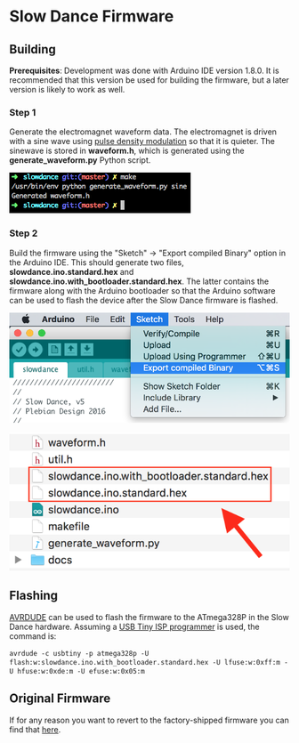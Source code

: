 # Slow Dance Firmware

## Building

**Prerequisites**: Development was done with Arduino IDE version 1.8.0. It is recommended that this version be used for building the firmware, but a later version is likely to work as well.

### Step 1

Generate the electromagnet waveform data. The electromagnet is driven with a sine wave using [pulse density modulation](https://en.wikipedia.org/wiki/Pulse-density_modulation) so that it is quieter. The sinewave is stored in **waveform.h**, which is generated using the **generate_waveform.py** Python script.

![](docs/step-1_generate-waveform.png)

### Step 2

Build the firmware using the "Sketch" -> "Export compiled Binary" option in the Arduino IDE. This should generate two files, **slowdance.ino.standard.hex** and **slowdance.ino.with_bootloader.standard.hex**. The latter contains the firmware along with the Arduino bootloader so that the Arduino software can be used to flash the device after the Slow Dance firmware is flashed.

![](docs/step-2_build-firmware.png)

![](docs/step-3_find-firmware-files.png)

## Flashing

[AVRDUDE](http://www.nongnu.org/avrdude/) can be used to flash the firmware to the ATmega328P in the Slow Dance hardware. Assuming a [USB Tiny ISP programmer](https://learn.adafruit.com/usbtinyisp) is used, the command is:

```
avrdude -c usbtiny -p atmega328p -U flash:w:slowdance.ino.with_bootloader.standard.hex -U lfuse:w:0xff:m -U hfuse:w:0xde:m -U efuse:w:0x05:m
```

## Original Firmware

If for any reason you want to revert to the factory-shipped firmware you can find that [here](https://github.com/slowdance/slowdance-firmware/releases/tag/v1.0.0).

